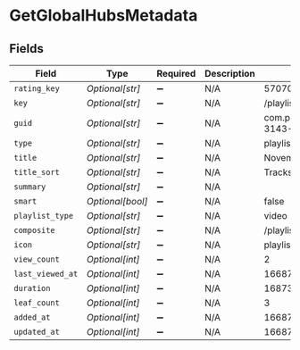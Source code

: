 # GetGlobalHubsMetadata


## Fields

| Field                                                          | Type                                                           | Required                                                       | Description                                                    | Example                                                        |
| -------------------------------------------------------------- | -------------------------------------------------------------- | -------------------------------------------------------------- | -------------------------------------------------------------- | -------------------------------------------------------------- |
| `rating_key`                                                   | *Optional[str]*                                                | :heavy_minus_sign:                                             | N/A                                                            | 57070                                                          |
| `key`                                                          | *Optional[str]*                                                | :heavy_minus_sign:                                             | N/A                                                            | /playlists/57070/items                                         |
| `guid`                                                         | *Optional[str]*                                                | :heavy_minus_sign:                                             | N/A                                                            | com.plexapp.agents.none://9fee6c5b-3143-4923-813e-57bd0190056c |
| `type`                                                         | *Optional[str]*                                                | :heavy_minus_sign:                                             | N/A                                                            | playlist                                                       |
| `title`                                                        | *Optional[str]*                                                | :heavy_minus_sign:                                             | N/A                                                            | November Movie Day                                             |
| `title_sort`                                                   | *Optional[str]*                                                | :heavy_minus_sign:                                             | N/A                                                            | Tracks                                                         |
| `summary`                                                      | *Optional[str]*                                                | :heavy_minus_sign:                                             | N/A                                                            |                                                                |
| `smart`                                                        | *Optional[bool]*                                               | :heavy_minus_sign:                                             | N/A                                                            | false                                                          |
| `playlist_type`                                                | *Optional[str]*                                                | :heavy_minus_sign:                                             | N/A                                                            | video                                                          |
| `composite`                                                    | *Optional[str]*                                                | :heavy_minus_sign:                                             | N/A                                                            | /playlists/57070/composite/1668787730                          |
| `icon`                                                         | *Optional[str]*                                                | :heavy_minus_sign:                                             | N/A                                                            | playlist://image.smart                                         |
| `view_count`                                                   | *Optional[int]*                                                | :heavy_minus_sign:                                             | N/A                                                            | 2                                                              |
| `last_viewed_at`                                               | *Optional[int]*                                                | :heavy_minus_sign:                                             | N/A                                                            | 1668787732                                                     |
| `duration`                                                     | *Optional[int]*                                                | :heavy_minus_sign:                                             | N/A                                                            | 16873000                                                       |
| `leaf_count`                                                   | *Optional[int]*                                                | :heavy_minus_sign:                                             | N/A                                                            | 3                                                              |
| `added_at`                                                     | *Optional[int]*                                                | :heavy_minus_sign:                                             | N/A                                                            | 1668779618                                                     |
| `updated_at`                                                   | *Optional[int]*                                                | :heavy_minus_sign:                                             | N/A                                                            | 1668787730                                                     |